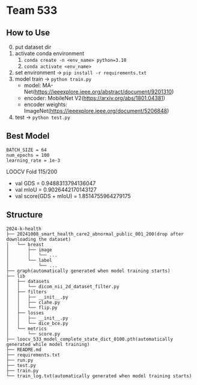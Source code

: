# Team 533

## How to Use
0. put dataset dir
1. activate conda environment
   1. ```conda create -n <env_name> python=3.10```
   2. ```conda activate <env_name>```
2. set environment &rarr; ```pip install -r requirements.txt```
3. model train &rarr; ```python train.py```
    - model: MA-Net(https://ieeexplore.ieee.org/abstract/document/9201310)
    - encoder: MobileNet V2(https://arxiv.org/abs/1801.04381)
    - encoder weights: ImageNet(https://ieeexplore.ieee.org/document/5206848)
4. test &rarr; ```python test.py```

## Best Model

```
BATCH_SIZE = 64
num_epochs = 100
learning_rate = 1e-3
```

LOOCV Fold 115/200
- val GDS = 0.9488313794136047
- val mIoU = 0.9026442170143127
- val score(GDS + mIoU) = 1.8514755964279175

## Structure

```
2024-k-health
├── 20241008_smart_health_care2_abnormal_public_001_200(drop after downloading the dataset)
│   └── breast
│       ├── image
│       │   └── ...
│       └── label
│           └── ...
├── graph(automatically generated when model training starts)
├── lib
│   ├── datasets
│   │   └── dicom_nii_2d_dataset_filter.py
│   ├── filters
│   │   ├── __init__.py
│   │   ├── clahe.py
│   │   └── flip.py
│   ├── losses
│   │   ├── __init__.py
│   │   └── dice_bce.py
│   └── metrics
│       └── score.py
├── loocv_533_model_complete_state_dict_0100.pth(automatically generated while model training)
├── README.md
├── requirements.txt
├── run.py
├── test.py
├── train.py
└── train_log.txt(automatically generated when model training starts)
```
